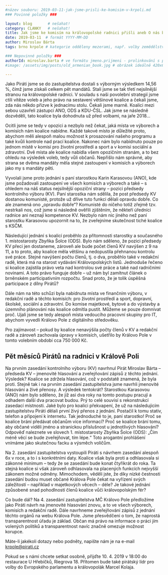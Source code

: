 ```yaml
---
#název souboru: 2019-03-11-jak-jsme-prisli-ke-komisim-v-krpoli.md
### Povinné položky ###

layout: blog       # nešahat!
category: CLANKY   # nešahat!
title: Jak jsme ke komisím na královopolské radnici přišli aneb O nás bez nás
date: 2019-03-11  # formát YYYY-MM-DD
author: Miroslav Bárta
tags: brno krpole # kategorie odděleny mezerami, např. volby zemědělství životní-prostředí piráti (viz https://jihomoravsky.pirati.cz/tags/)

### Nepovinné položky ###
authorId: miroslav.barta # ve formátu jmeno.prijmeni - prolinkování s profilem přes uid
#image: /assets/img/posts/old_armenian_book.jpg # obrázek ideálně 420x677px minifikovaný přes https://tinypng.com/

---
```


Jako Piráti jsme se do zastupitelstva dostali s výborným výsledkem 14,56 %, čímž jsme získali celkem pět mandátů. Stali jsme se tak třetí nejsilnější stranou na královopolské radnici. V souladu s naši povolební strategií jsme ctili vítěze voleb a jeho právo na sestavení většinové koalice a čekali jsme, zda nás někdo přizve k jednacímu stolu. Čekali jsme marně. Koalici mezi sebou uzavřeli zástupci ANO, ODS a KDU-ČSL. Jak jsme se následně dozvěděli, tato koalice byla dohodnuta už před volbami, na jaře 2018...

Ocitli jsme se tedy v opozici a nezbylo než čekat, jaká místa ve výborech a komisích nám koalice nabídne. Každé takové místo je důležité proto, abychom měli alespoň malou možnost k prosazování našeho programu a také kvůli kontrole nad prací koalice. Nakonec nám bylo nabídnuto pouze po jednom místě v komisi pro životní prostředí a sport a v komisi sociální a zdravotní. Dvě místa ale koalice nabídla všem opozičním stranám, a to bez ohledu na výsledek voleb, tedy vůli občanů. Nepřišlo nám správné, aby strana se dvěma mandáty měla stejné zastoupení v komisích a výborech jako my s mandáty pěti. 

Vyvolali jsme proto jednání s paní starostkou Karin Karasovou (ANO), kde jsme požadovali zastoupení ve všech komisích a výborech a také – s ohledem na náš status nejsilnější opoziční strany – pozici předsedy kontrolního výboru (KV). Paní starostka nám sdělila, že post předsedy KV dostanou komunisté, protože už dříve tuto funkci dělali opravdu dobře. Co ale znamená ono „opravdu dobře“? Komunisté do ničeho totiž zřejmě tzv. nestrkali nos, což jsme si následně ověřili zjištěním, že někteří úředníci radnice ani neznají kompetence KV. Nezbylo nám nic jiného než paní starostku Karasovou upozornit na to, že zveřejníme skutečnost tiché koalice s KSČM. 

Následující jednání s koalicí proběhlo za přítomnosti starostky a současného 1. místostarosty Zbyňka Šolce (ODS). Bylo nám sděleno, že pozici předsedy KV přeci jen dostaneme, zároveň ale bude počet členů KV navýšen z 9 na 11, a to proto, aby koalice měla většinu a nedopustila přehnanou kontrolu své práce. Stejné navýšení počtu členů, tj. o dva, proběhlo také v redakční radě, která má na starost vydávání Královopolských listů. Jednoduše řečeno si koalice zajistila právo veta nad kontrolou své práce a také nad radničními novinami. A toto právo funguje dobře – už nám byl zamítnut článek o brněnském participativním rozpočtu. Snad proto, že je tolik úspěšná participace z dílny Pirátů?

Dále nám na této schůzi byla nabídnuta místa ve finančním výboru, v redakční radě a těchto komisích: pro životní prostředí a sport, dopravní, školské, sociální a zdravotní. Do komise majetkové, bytové a do výstavby a územního plánování nás koalice odmítla pustit. Můžeme se pouze domnívat proč. Ujali jsme se tedy alespoň místa vedoucího pracovní skupiny pro IT, abychom vyvedli Královo Pole z digitálního středověku.

Pro zajímavost – pokud by koalice nenavýšila počty členů v KV a redakční radě a zároveň zachovala úpravy v komisích, ušetřilo by Královo Pole v tomto volebním období cca 750 000 Kč. 


<h2>Pět měsíců Pirátů na radnici v Králově Poli</h2>


Na prvním zasedání kontrolního výboru (KV) navrhnul Pirát Miroslav Bárta – předseda KV – jmenovité hlasování a zveřejňování zápisů z těchto jednání. Výsledek? Koalice se zdržela hlasování, což v podstatě znamená, že byla proti. Stejně tak i na prvním zasedání zastupitelstva jsme navrhli jmenovité hlasování a živé přenosy. A výsledek tentokrát? Starostkou Karasovou (ANO) nám bylo sděleno, že již asi dva roky na tomto postupu pracují a odhadem další dva pracovat budou. Prý to celé souvisí s rekonstrukcí zasedací místnosti. Jaké bylo pro koalici překvapení, že už na následujícím zastupitelstvu Piráti dělali první živý přenos z jednání. Postačil k tomu stativ, telefon a připojení k internetu. Tak jednoduché to je, paní starostko! Proč se koalice brání předávat občanům více informací? Proč se koalice brání tomu, aby občané viděli jméno a stranickou příslušnost u jednotlivých hlasování? Odpověď naleznete ve slovech 1. místostarosty Zbyňka Šolce (ODS): „Čím méně věcí se bude zveřejňovat, tím lépe.“ Toto arogantní prohlášení vnímáme jako skutečnou facku a výsměch voličům.

Na 2. zasedání zastupitelstva vystoupili Piráti s návrhem zasedání alespoň 6x v roce, a to i s konkrétními daty. Koalice však byla proti a odhlasovala si zákonné minimum – tedy že se zasedání bude konat čtyřikrát do roka. Ta stejná koalice si však zároveň odhlasovala na placených funkcích nejvyšší zákonem možné odměny. Mimochodem, věděli jste, že díky nízké čestnosti zasedání budou muset občané Králova Pole čekat na vyřízení svých záležitostí – například v majetkových věcech – déle? Je takové jednání způsobené snad pohodlností členů koalice vůči královopolským fér?

Co bude dál? Na 4. zasedání zastupitelstva MČ Královo Pole předložíme jako Piráti návrh na jmenovité hlasování znovu, a to ve všech výborech, komisích a redakční radě. Dále navrhneme zveřejňování zápisů z jednání těchto orgánů na webu Králova Pole. Jsme přesvědčeni o tom, že naprostá transparentnost úřadu je základ. Občan má právo na informace o práci jím volených politiků a transparentnost navíc značně omezuje možnost korupce.

Máte-li jakékoli dotazy nebo podněty, napište nám je na e-mail <a href="mailto:krpole@pirati.cz">krpole@pirati.cz</a>

Pokud se s námi chcete setkat osobně, přijďte 10. 4. 2019 v 18:00 do restaurace U Hřebíčků, Riegrova 18. Přítomen bude také pirátský lídr pro volby do Evropského parlamentu a královopolák Marcel Kolaja.

